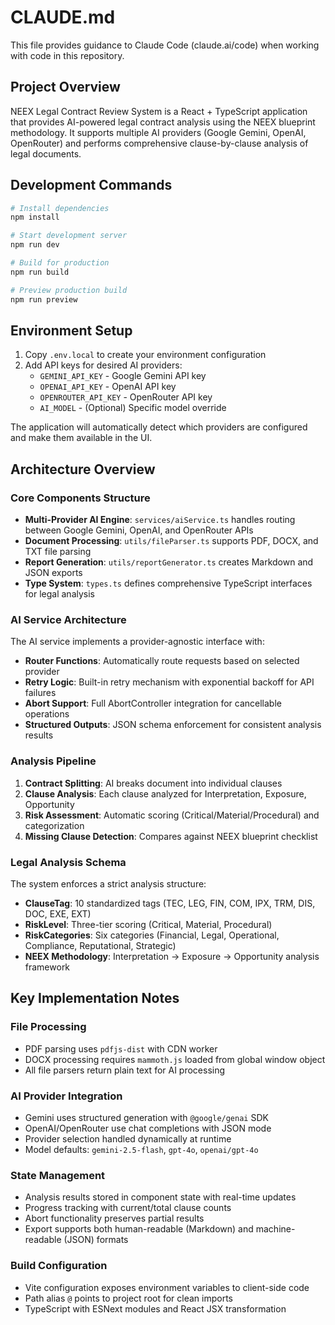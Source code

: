 # CLAUDE.md

This file provides guidance to Claude Code (claude.ai/code) when working with code in this repository.

## Project Overview

NEEX Legal Contract Review System is a React + TypeScript application that provides AI-powered legal contract analysis using the NEEX blueprint methodology. It supports multiple AI providers (Google Gemini, OpenAI, OpenRouter) and performs comprehensive clause-by-clause analysis of legal documents.

## Development Commands

```bash
# Install dependencies
npm install

# Start development server
npm run dev

# Build for production
npm run build

# Preview production build
npm run preview
```

## Environment Setup

1. Copy `.env.local` to create your environment configuration
2. Add API keys for desired AI providers:
   - `GEMINI_API_KEY` - Google Gemini API key
   - `OPENAI_API_KEY` - OpenAI API key  
   - `OPENROUTER_API_KEY` - OpenRouter API key
   - `AI_MODEL` - (Optional) Specific model override

The application will automatically detect which providers are configured and make them available in the UI.

## Architecture Overview

### Core Components Structure
- **Multi-Provider AI Engine**: `services/aiService.ts` handles routing between Google Gemini, OpenAI, and OpenRouter APIs
- **Document Processing**: `utils/fileParser.ts` supports PDF, DOCX, and TXT file parsing
- **Report Generation**: `utils/reportGenerator.ts` creates Markdown and JSON exports
- **Type System**: `types.ts` defines comprehensive TypeScript interfaces for legal analysis

### AI Service Architecture
The AI service implements a provider-agnostic interface with:
- **Router Functions**: Automatically route requests based on selected provider
- **Retry Logic**: Built-in retry mechanism with exponential backoff for API failures
- **Abort Support**: Full AbortController integration for cancellable operations
- **Structured Outputs**: JSON schema enforcement for consistent analysis results

### Analysis Pipeline
1. **Contract Splitting**: AI breaks document into individual clauses
2. **Clause Analysis**: Each clause analyzed for Interpretation, Exposure, Opportunity
3. **Risk Assessment**: Automatic scoring (Critical/Material/Procedural) and categorization
4. **Missing Clause Detection**: Compares against NEEX blueprint checklist

### Legal Analysis Schema
The system enforces a strict analysis structure:
- **ClauseTag**: 10 standardized tags (TEC, LEG, FIN, COM, IPX, TRM, DIS, DOC, EXE, EXT)
- **RiskLevel**: Three-tier scoring (Critical, Material, Procedural)
- **RiskCategories**: Six categories (Financial, Legal, Operational, Compliance, Reputational, Strategic)
- **NEEX Methodology**: Interpretation → Exposure → Opportunity analysis framework

## Key Implementation Notes

### File Processing
- PDF parsing uses `pdfjs-dist` with CDN worker
- DOCX processing requires `mammoth.js` loaded from global window object
- All file parsers return plain text for AI processing

### AI Provider Integration
- Gemini uses structured generation with `@google/genai` SDK
- OpenAI/OpenRouter use chat completions with JSON mode
- Provider selection handled dynamically at runtime
- Model defaults: `gemini-2.5-flash`, `gpt-4o`, `openai/gpt-4o`

### State Management
- Analysis results stored in component state with real-time updates
- Progress tracking with current/total clause counts
- Abort functionality preserves partial results
- Export supports both human-readable (Markdown) and machine-readable (JSON) formats

### Build Configuration
- Vite configuration exposes environment variables to client-side code
- Path alias `@` points to project root for clean imports
- TypeScript with ESNext modules and React JSX transformation